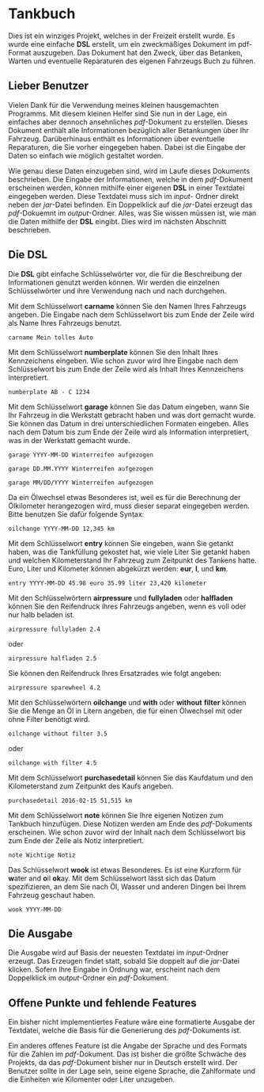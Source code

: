 # Tankbuch

Dies ist ein winziges Projekt, welches in der Freizeit erstellt wurde. Es wurde eine einfache
**DSL**  erstellt, um ein zweckmäßiges Dokument im pdf-Format auszugeben. Das Dokument
hat den Zweck, über das Betanken, Warten und eventuelle Reparaturen des eigenen Fahrzeugs
Buch zu führen.

## Lieber Benutzer

Vielen Dank für die Verwendung meines kleinen hausgemachten Programms. Mit diesem kleinen
Helfer sind Sie nun in der Lage, ein einfaches aber dennoch ansehnliches *pdf*-Dokument zu
erstellen. Dieses Dokument enthält alle Informationen bezüglich aller Betankungen über Ihr
Fahrzeug. Darüberhinaus enthält es Informationen über eventuelle Reparaturen, die Sie vorher
eingegeben haben. Dabei ist die Eingabe der Daten so einfach wie möglich gestaltet worden.

Wie genau diese Daten einzugeben sind, wird im Laufe dieses Dokuments beschrieben. Die Eingabe
der Informationen, welche in dem *pdf*-Dokument erscheinen werden, können mithilfe einer
eigenen **DSL** in einer Textdatei eingegeben werden. Diese Textdatei muss sich im *input*-
Ordner direkt neben der *jar*-Datei befinden. Ein Doppelklick auf die *jar*-Datei erzeugt das
*pdf*-Dokuemnt im *output*-Ordner. Alles, was Sie wissen müssen ist, wie man die Daten mithilfe
der **DSL** eingibt. Dies wird im nächsten Abschnitt beschrieben.

## Die DSL

Die **DSL** gibt einfache Schlüsselwörter vor, die für die Beschreibung der Informationen
genutzt werden können. Wir werden die einzelnen Schlüsselwörter und ihre Verwendung nach und
nach durchgehen.

Mit dem Schlüsselwort **carname** können Sie den Namen Ihres Fahrzeugs angeben. Die Eingabe
nach dem Schlüsselwort bis zum Ende der Zeile wird als Name Ihres Fahrzeugs benutzt.

```custom
carname Mein tolles Auto
```

Mit dem Schlüsselwort **numberplate** können Sie den Inhalt Ihres Kennzeichens eingeben. Wie
schon zuvor wird Ihre Eingabe nach dem Schlüsselwort bis zum Ende der Zeile wird als
Inhalt Ihres Kennzeichens interpretiert.

```custom
numberplate AB - C 1234
```

Mit dem Schlüsselwort **garage** können Sie das Datum eingeben, wann Sie Ihr Fahrzeug in die
Werkstatt gebracht haben und was dort gemacht wurde. Sie können das Datum in drei
unterschiedlichen Formaten eingeben. Alles nach dem Datum bis zum Ende der Zeile wird als
Information interpretiert, was in der Werkstatt gemacht wurde.

```custom
garage YYYY-MM-DD Winterreifen aufgezogen
```

```custom
garage DD.MM.YYYY Winterreifen aufgezogen
```

```custom
garage MM/DD/YYYY Winterreifen aufgezogen
```

Da ein Ölwechsel etwas Besonderes ist, weil es für die Berechnung der Ölkilometer
herangezogen wird, muss dieser separat eingegeben werden. Bitte benutzen Sie dafür
folgende Syntax:

```custom
oilchange YYYY-MM-DD 12,345 km
```

Mit dem Schlüsselwort **entry** können Sie eingeben, wann Sie getankt haben, was die
Tankfüllung gekostet hat, wie viele Liter Sie getankt haben und welchen Kilometerstand
Ihr Fahrzeug zum Zeitpunkt des Tankens hatte. Euro, Liter und Kilometer können
abgekürzt werden: **eur**, **l**, und **km**.

```custom
entry YYYY-MM-DD 45.98 euro 35.99 liter 23,420 kilometer
```

Mit den Schlüsselwörtern **airpressure** und **fullyladen** oder **halfladen** können Sie
den Reifendruck ihres Fahrzeugs angeben, wenn es voll oder nur halb beladen ist.

```custom
airpressure fullyladen 2.4
```

oder

```custom
airpressure halfladen 2.5
```

Sie können den Reifendruck Ihres Ersatzrades wie folgt angeben:

```custom
airpressure sparewheel 4.2
```

Mit den Schlüsselwörtern **oilchange** und **with** oder **without** **filter** können Sie
die Menge an Öl in Litern angeben, die für einen Ölwechsel mit oder ohne Filter benötigt wird.

```custom
oilchange without filter 3.5
```

oder

```custom
oilchange with filter 4.5
```

Mit dem Schlüsselwort **purchasedetail** können Sie das Kaufdatum und den Kilometerstand zum
Zeitpunkt des Kaufs angeben.

```custom
purchasedetail 2016-02-15 51,515 km
```

Mit dem Schlüsselwort **note** können Sie Ihre eigenen Notizen zum Tankbuch hinzufügen.
Diese Notizen werden am Ende des *pdf*-Dokuments erscheinen. Wie schon zuvor wird der
Inhalt nach dem Schlüsselwort bis zum Ende der Zeile als Notiz interpretiert.

```custom
note Wichtige Notiz
```

Das Schlüsselwort **wook** ist etwas Besonderes. Es ist eine Kurzform für **w**ater and
**o**il **ok**ay. Mit dem Schlüsselwort lässt sich das Datum spezifizieren, an dem Sie
nach Öl, Wasser und anderen Dingen bei Ihrem Fahrzeug geschaut haben.

```custom
wook YYYY-MM-DD
```

## Die Ausgabe

Die Ausgabe wird auf Basis der neuesten Textdatei im *input*-Ordner erzeugt. Das Erzeugen
findet statt, sobald Sie doppelt auf die *jar*-Datei klicken. Sofern Ihre Eingabe in
Ordnung war, erscheint nach dem Doppelklick im *output*-Ordner ein *pdf*-Dokument.

## Offene Punkte und fehlende Features

Ein bisher nicht implementiertes Feature wäre eine formatierte Ausgabe der Textdatei, welche
die Basis für die Generierung des *pdf*-Dokuments ist.

Ein anderes offenes Feature ist die Angabe der Sprache und des Formats für die Zahlen im
*pdf*-Dokument. Das ist bisher die größte Schwäche des Projekts, da das *pdf*-Dokument bisher
nur in Deutsch erstellt wird. Der Benutzer sollte in der Lage sein, seine eigene Sprache, die
Zahlformate und die Einheiten wie Kilomenter oder Liter unzugeben.
